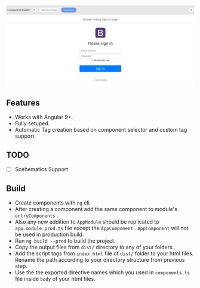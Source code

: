 
![Overview](./localhost_4200_.png)

## Features

+ Works with Angular 9+.
+ Fully setuped.
+ Automatic Tag creation based on component selector and custom tag support.

## TODO

 - [ ] Scehematics Support

## Build

* Create components with `ng` cli.
* After creating a component add the same component to module's `entryComponents` .
* Also any new addition to `AppModule` should be replicated to `app.module.prod.ts` file except the `AppComponent` . `AppComponent` will not be used in production build.
* Run `ng build --prod` to build the project.
* Copy the output files from `dist/` directory to any of your folders.
* Add the script tags from `index.html` file of `dist/` folder to your html files. Rename the path according to your directory structure from previous step.
* Use the the exported directive names which you used in `components.ts` file inside `body` of your html files.

